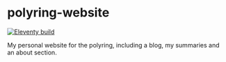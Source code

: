 # polyring-website

[![Eleventy build](https://github.com/DannyCamenisch/polyring-website/actions/workflows/node.js.yml/badge.svg)](https://github.com/DannyCamenisch/polyring-website/actions/workflows/node.js.yml)

My personal website for the polyring, including a blog, my summaries and an about section.
